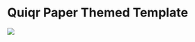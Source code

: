 # Quiqr Paper Themed Template

<a href="https://quiqr.org/?repo=https://github.com/mipmip/quiqr-paper-themed-template"><img src="https://quiqr.org/button.svg" /></a>
